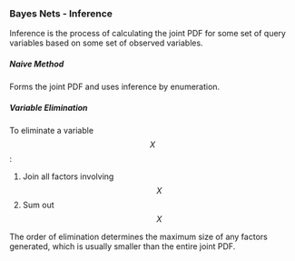 ### Bayes Nets - Inference

Inference is the process of calculating the joint PDF for some set of query variables based on some set of observed variables.

##### Naive Method

Forms the joint PDF and uses inference by enumeration.

##### Variable Elimination

To eliminate a variable $$X$$:

1. Join all factors involving $$X$$
2. Sum out $$X$$

The order of elimination determines the maximum size of any factors generated, which is usually smaller than the entire joint PDF.